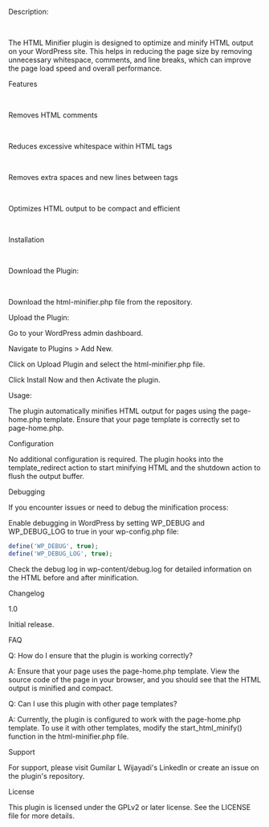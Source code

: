 <p>Description:</p>
<br>
<p>The HTML Minifier plugin is designed to optimize and minify HTML output on your WordPress site. This helps in reducing the page size by removing unnecessary whitespace, comments, and line breaks, which can improve the page load speed and overall performance.</p>

<p>Features</p>
<br>
<p>Removes HTML comments</p>
<br>
<p>Reduces excessive whitespace within HTML tags</p>
<br>
<p>Removes extra spaces and new lines between tags</p>
<br>
<p>Optimizes HTML output to be compact and efficient</p>
<br>
<p>Installation</p>
<br>
<p>Download the Plugin:</p>
<br>

<p>Download the html-minifier.php file from the repository.</p>
<p></p>Upload the Plugin:</p>

<p></p>Go to your WordPress admin dashboard.</p>
<p>Navigate to Plugins > Add New.</p>
<p>Click on Upload Plugin and select the html-minifier.php file.</p>
<p>Click Install Now and then Activate the plugin.</p>
<p>Usage:</p>

<p>The plugin automatically minifies HTML output for pages using the page-home.php template. Ensure that your page template is correctly set to page-home.php.</p>
<p>Configuration</p>
<p>No additional configuration is required. The plugin hooks into the template_redirect action to start minifying HTML and the shutdown action to flush the output buffer.</p>

<p>Debugging</p>
<p>If you encounter issues or need to debug the minification process:</p>

<p>Enable debugging in WordPress by setting WP_DEBUG and WP_DEBUG_LOG to true in your wp-config.php file:</p>

```php
define('WP_DEBUG', true);
define('WP_DEBUG_LOG', true);
```
<p>Check the debug log in wp-content/debug.log for detailed information on the HTML before and after minification.</p>

<p>Changelog</p>
<p>1.0</p>
<p>Initial release.</p>
<p>FAQ</p>
<p>Q: How do I ensure that the plugin is working correctly?</p>

<p>A: Ensure that your page uses the page-home.php template. View the source code of the page in your browser, and you should see that the HTML output is minified and compact.</p>

<p>Q: Can I use this plugin with other page templates?</p>

<p>A: Currently, the plugin is configured to work with the page-home.php template. To use it with other templates, modify the start_html_minify() function in the html-minifier.php file.</p>

<p>Support</p>
<p>For support, please visit Gumilar L Wijayadi's LinkedIn or create an issue on the plugin's repository.</p>

<p>License</p>
<p>This plugin is licensed under the GPLv2 or later license. See the LICENSE file for more details.</p>
